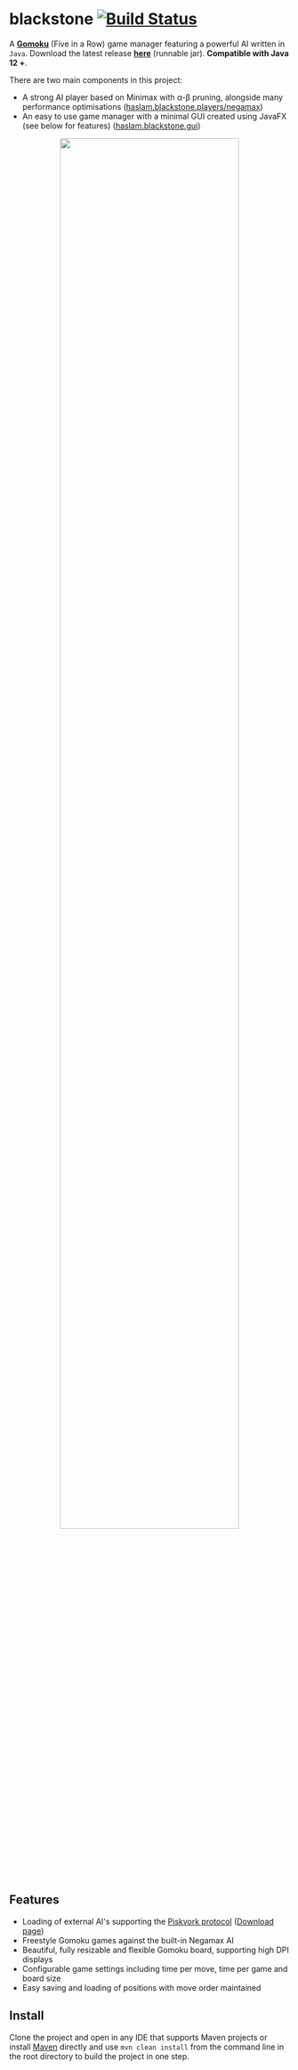 # blackstone [![Build Status](https://travis-ci.org/haslam22/blackstone.svg?branch=master)](https://travis-ci.org/haslam22/blackstone)

A [**Gomoku**](https://en.wikipedia.org/wiki/Gomoku) (Five in a Row) game manager featuring a powerful AI written in `Java`. Download the latest release [**here**](https://github.com/haslam22/gomoku/releases) (runnable jar). **Compatible with Java 12 +**.

There are two main components in this project:

* A strong AI player based on Minimax with α-β pruning, alongside many performance optimisations ([haslam.blackstone.players/negamax](src/main/java/haslam/blackstone/players/negamax))
* An easy to use game manager with a minimal GUI created using JavaFX (see below for features) ([haslam.blackstone.gui](src/main/java/haslam/blackstone/gui))

<p align="center"><img width="80%" src="http://i.imgur.com/XRh8hDB.png" /></p>

## Features
- Loading of external AI's supporting the [Piskvork protocol](https://github.com/haslam22/gomoku/wiki/Piskvork-Gomocup-Protcol) ([Download page](http://gomocup.org/download-gomoku-ai/))
- Freestyle Gomoku games against the built-in Negamax AI
- Beautiful, fully resizable and flexible Gomoku board, supporting high DPI displays
- Configurable game settings including time per move, time per game and board size
- Easy saving and loading of positions with move order maintained

## Install
Clone the project and open in any IDE that supports Maven projects or install [Maven](https://maven.apache.org/download.cgi) directly and use `mvn clean install` from the command line in the root directory to build the project in one step.
